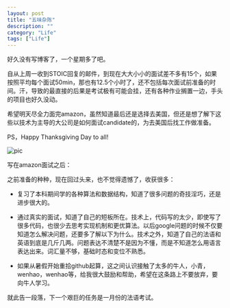 ```yaml
---
layout: post
title: "五味杂陈"
description: ""
category: "Life"
tags: ["Life"]
---
```


好久没有写博客了，一个星期多了吧。

自从上周一收到STOIC回复的邮件，到现在大大小小的面试差不多有15个，如果按照平均每个面试50min，那也有12.5个小时了，还不包括每次面试前准备的时间。汗，导致的最直接的后果是考试极有可能会挂，还有各种作业搁置一边，手头的项目也好久没动。

希望明天尽全力面完amazon，虽然知道最后还是选择去美国，但还是想了解下这些以技术为主导的大公司是如何面试candidate的，为去美国后找工作做准备。

PS，Happy Thanksgiving Day to all!

![pic](http://www.cztv.com/liv_loadfile/shopping/foods/express/fold3/1290576313_24450100.jpg)


写在amazon面试之后：

之前准备的种种，现在回过头来，也不觉得遗憾了，收获很多：

- 复习了本科期间学的各种算法和数据结构，知道了很多问题的奇技淫巧，还是进步很大的。

- 通过真实的面试，知道了自己的短板所在。技术上，代码写的太少，即使写了很多代码，也很少去思考实现机制和更优算法。以后google问题的时候不仅要知道怎么解决问题，还要多了解以下为什么。技术之外，知道了自己的法语和英语到底是几斤几两。问题表达不清楚不是因为不懂，而是不知道怎么用语言表达出来。词汇量不够，基础时态和变位不熟悉。

- 如果从暑假开始重拾github起算，这之间认识接触了太多的牛人，小青，wenhao，wenhao等，给我很大鼓励和帮助，希望在这条路上不要放弃，要向牛人学习。

就此告一段落，下一个艰巨的任务是一月份的法语考试。
